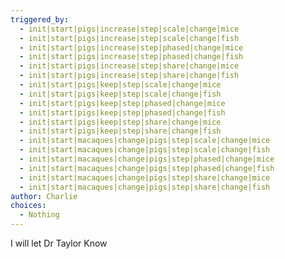 ```yaml
---
triggered_by:
  - init|start|pigs|increase|step|scale|change|mice
  - init|start|pigs|increase|step|scale|change|fish
  - init|start|pigs|increase|step|phased|change|mice
  - init|start|pigs|increase|step|phased|change|fish
  - init|start|pigs|increase|step|share|change|mice
  - init|start|pigs|increase|step|share|change|fish
  - init|start|pigs|keep|step|scale|change|mice
  - init|start|pigs|keep|step|scale|change|fish
  - init|start|pigs|keep|step|phased|change|mice
  - init|start|pigs|keep|step|phased|change|fish
  - init|start|pigs|keep|step|share|change|mice
  - init|start|pigs|keep|step|share|change|fish
  - init|start|macaques|change|pigs|step|scale|change|mice
  - init|start|macaques|change|pigs|step|scale|change|fish
  - init|start|macaques|change|pigs|step|phased|change|mice
  - init|start|macaques|change|pigs|step|phased|change|fish
  - init|start|macaques|change|pigs|step|share|change|mice
  - init|start|macaques|change|pigs|step|share|change|fish
author: Charlie
choices:
  - Nothing
---
```

I will let Dr Taylor Know
